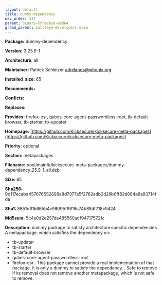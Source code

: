 ```yaml
---
layout: default
title: dummy-dependency
nav_order: 117
parent: binary-kfreebsd-amd64
grand_parent: bullseye-developers main
---
```


**Package:** dummy-dependency

**Version:** 3:25.9-1

**Architecture:**  all

**Maintainer:**  Patrick Schleizer <adrelanos@whonix.org>

**Installed_size:**  65

**Recommends:**  

**Conficts:**  

**Replaces:**  

**Provides:**  firefox-esr, qubes-core-agent-passwordless-root, tb-default-browser, tb-starter, tb-updater

**Homepage:**  [https://github.com/Kicksecure/kicksecure-meta-packages](https://github.com/Kicksecure/kicksecure-meta-packages)

**Priority:**  optional

**Section:** metapackages

**Filename:**  pool/main/k/kicksecure-meta-packages/dummy-dependency_25.9-1_all.deb

**Size:**  65

**Sha256:**  9d117ecaba457676552698a8d7077a5f2782adb3d26b6ff82d864a8a93714fda

**Sha1:**  8651d61b665b4c98095f9616c74b88df718c9424

**Md5sum:**  5c4e0d2e257da485560adf94717572fc

**Description:** dummy package to satisfy architecture specific dependencies
 A metapackage, which satisfies the dependency on:
 .
  - tb-updater
  - tb-starter
  - tb-default-browser
  - qubes-core-agent-passwordless-root
  - firefox-esr
 .
 This package cannot provide a real implementation of that package. It is only
 a dummy to satisfy the dependency.
 .
 Safe to remove if its removal does not remove another metapackage, which is
 not safe to remove.


